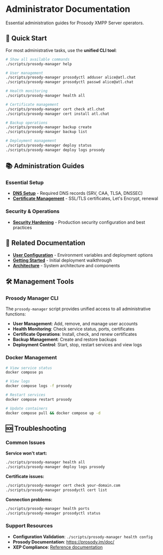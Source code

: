 # Administrator Documentation

Essential administration guides for Prosody XMPP Server operators.

## 🚀 Quick Start

For most administrative tasks, use the **unified CLI tool**:

```bash
# Show all available commands
./scripts/prosody-manager help

# User management
./scripts/prosody-manager prosodyctl adduser alice@atl.chat
./scripts/prosody-manager prosodyctl passwd alice@atl.chat

# Health monitoring
./scripts/prosody-manager health all

# Certificate management
./scripts/prosody-manager cert check atl.chat
./scripts/prosody-manager cert install atl.chat

# Backup operations
./scripts/prosody-manager backup create
./scripts/prosody-manager backup list

# Deployment management
./scripts/prosody-manager deploy status
./scripts/prosody-manager deploy logs prosody
```

## 📚 Administration Guides

### Essential Setup

- **[DNS Setup](dns-setup.md)** - Required DNS records (SRV, CAA, TLSA, DNSSEC)
- **[Certificate Management](certificate-management.md)** - SSL/TLS certificates, Let's Encrypt, renewal

### Security & Operations

- **[Security Hardening](security.md)** - Production security configuration and best practices

## 🔗 Related Documentation

- **[User Configuration](../user/configuration.md)** - Environment variables and deployment options
- **[Getting Started](../user/getting-started.md)** - Initial deployment walkthrough
- **[Architecture](../dev/architecture.md)** - System architecture and components

## 🛠️ Management Tools

### Prosody Manager CLI

The `prosody-manager` script provides unified access to all administrative functions:

- **User Management**: Add, remove, and manage user accounts
- **Health Monitoring**: Check service status, ports, certificates
- **Certificate Operations**: Install, check, and renew certificates
- **Backup Management**: Create and restore backups
- **Deployment Control**: Start, stop, restart services and view logs

### Docker Management

```bash
# View service status
docker compose ps

# View logs
docker compose logs -f prosody

# Restart services
docker compose restart prosody

# Update containers
docker compose pull && docker compose up -d
```

## 🆘 Troubleshooting

### Common Issues

**Service won't start:**

```bash
./scripts/prosody-manager health all
./scripts/prosody-manager deploy logs prosody
```

**Certificate issues:**

```bash
./scripts/prosody-manager cert check your-domain.com
./scripts/prosody-manager prosodyctl cert list
```

**Connection problems:**

```bash
./scripts/prosody-manager health ports
./scripts/prosody-manager prosodyctl status
```

### Support Resources

- **Configuration Validation**: `./scripts/prosody-manager health config`
- **Prosody Documentation**: <https://prosody.im/doc/>
- **XEP Compliance**: [Reference documentation](../reference/xep-compliance.md)
